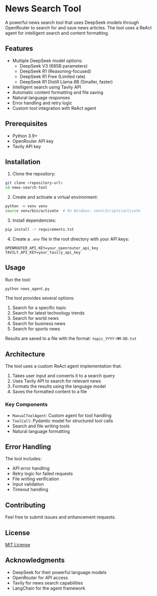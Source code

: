 # News Search Tool

A powerful news search tool that uses DeepSeek models through OpenRouter to search for and save news articles. The tool uses a ReAct agent for intelligent search and content formatting.

## Features

- Multiple DeepSeek model options:
  - DeepSeek V3 (685B parameters)
  - DeepSeek R1 (Reasoning-focused)
  - DeepSeek R1 Free (Limited rate)
  - DeepSeek R1 Distill Llama 8B (Smaller, faster)
- Intelligent search using Tavily API
- Automatic content formatting and file saving
- Natural language responses
- Error handling and retry logic
- Custom tool integration with ReAct agent

## Prerequisites

- Python 3.9+
- OpenRouter API key
- Tavily API key

## Installation

1. Clone the repository:
```bash
git clone <repository-url>
cd news-search-tool
```

2. Create and activate a virtual environment:
```bash
python -m venv venv
source venv/bin/activate  # On Windows: venv\Scripts\activate
```

3. Install dependencies:
```bash
pip install -r requirements.txt
```

4. Create a `.env` file in the root directory with your API keys:
```
OPENROUTER_API_KEY=your_openrouter_api_key
TAVILY_API_KEY=your_tavily_api_key
```

## Usage

Run the tool:
```bash
python news_agent.py
```

The tool provides several options:
1. Search for a specific topic
2. Search for latest technology trends
3. Search for world news
4. Search for business news
5. Search for sports news

Results are saved to a file with the format: `topic_YYYY-MM-DD.txt`

## Architecture

The tool uses a custom ReAct agent implementation that:
1. Takes user input and converts it to a search query
2. Uses Tavily API to search for relevant news
3. Formats the results using the language model
4. Saves the formatted content to a file

### Key Components

- `ManualToolAgent`: Custom agent for tool handling
- `ToolCall`: Pydantic model for structured tool calls
- Search and file writing tools
- Natural language formatting

## Error Handling

The tool includes:
- API error handling
- Retry logic for failed requests
- File writing verification
- Input validation
- Timeout handling

## Contributing

Feel free to submit issues and enhancement requests.

## License

[MIT License](LICENSE)

## Acknowledgments

- DeepSeek for their powerful language models
- OpenRouter for API access
- Tavily for news search capabilities
- LangChain for the agent framework 
